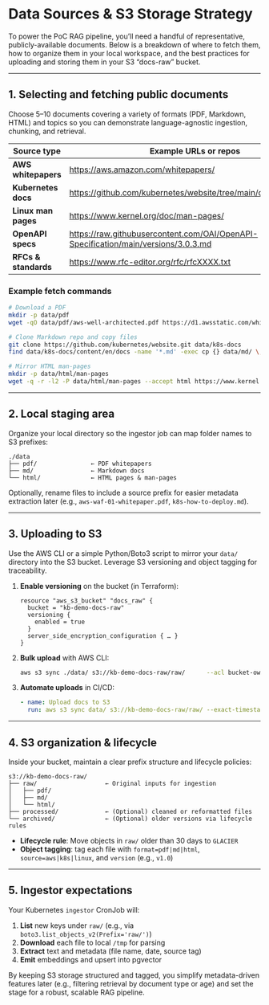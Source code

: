 # Data Sources & S3 Storage Strategy

To power the PoC RAG pipeline, you’ll need a handful of representative, publicly-available documents. Below is a breakdown of where to fetch them, how to organize them in your local workspace, and the best practices for uploading and storing them in your S3 “docs-raw” bucket.

---

## 1. Selecting and fetching public documents

Choose 5–10 documents covering a variety of formats (PDF, Markdown, HTML) and topics so you can demonstrate language-agnostic ingestion, chunking, and retrieval.

| Source type       | Example URLs or repos                                                                      | Format     | Fetch mechanism                  |
|-------------------|--------------------------------------------------------------------------------------------|------------|----------------------------------|
| **AWS whitepapers**   | https://aws.amazon.com/whitepapers/                                                       | PDF        | `wget` or `curl` to download     |
| **Kubernetes docs**   | https://github.com/kubernetes/website/tree/main/content/en/docs                           | Markdown   | `git clone` + `cp`               |
| **Linux man pages**   | https://www.kernel.org/doc/man-pages/                                                     | HTML       | `wget -r --accept html`          |
| **OpenAPI specs**     | https://raw.githubusercontent.com/OAI/OpenAPI-Specification/main/versions/3.0.3.md         | Markdown   | `curl -o`                        |
| **RFCs & standards**  | https://www.rfc-editor.org/rfc/rfcXXXX.txt                                                | TXT        | `wget https://…/rfcXXXX.txt`     |

### Example fetch commands

```bash
# Download a PDF
mkdir -p data/pdf
wget -qO data/pdf/aws-well-architected.pdf https://d1.awsstatic.com/whitepapers/architecture/AWS-Well-Architected-Framework.pdf

# Clone Markdown repo and copy files
git clone https://github.com/kubernetes/website.git data/k8s-docs
find data/k8s-docs/content/en/docs -name '*.md' -exec cp {} data/md/ \;

# Mirror HTML man-pages
mkdir -p data/html/man-pages
wget -q -r -l2 -P data/html/man-pages --accept html https://www.kernel.org/doc/man-pages/
```

---

## 2. Local staging area

Organize your local directory so the ingestor job can map folder names to S3 prefixes:

```
./data
├── pdf/               ← PDF whitepapers
├── md/                ← Markdown docs
└── html/              ← HTML pages & man-pages
```

Optionally, rename files to include a source prefix for easier metadata extraction later (e.g., `aws-waf-01-whitepaper.pdf`, `k8s-how-to-deploy.md`).

---

## 3. Uploading to S3

Use the AWS CLI or a simple Python/Boto3 script to mirror your `data/` directory into the S3 bucket. Leverage S3 versioning and object tagging for traceability.

1. **Enable versioning** on the bucket (in Terraform):

   ```hcl
   resource "aws_s3_bucket" "docs_raw" {
     bucket = "kb-demo-docs-raw"
     versioning {
       enabled = true
     }
     server_side_encryption_configuration { … }
   }
   ```

2. **Bulk upload** with AWS CLI:

   ```bash
   aws s3 sync ./data/ s3://kb-demo-docs-raw/raw/      --acl bucket-owner-full-control      --exclude "*"      --include "*.pdf" --include "*.md" --include "*.html"      --metadata-directive REPLACE      --metadata source="public"      --storage-class STANDARD
   ```

3. **Automate uploads** in CI/CD:

   ```yaml
   - name: Upload docs to S3
     run: aws s3 sync data/ s3://kb-demo-docs-raw/raw/ --exact-timestamps
   ```

---

## 4. S3 organization & lifecycle

Inside your bucket, maintain a clear prefix structure and lifecycle policies:

```
s3://kb-demo-docs-raw/
├── raw/                   ← Original inputs for ingestion
│   ├── pdf/
│   ├── md/
│   └── html/
├── processed/             ← (Optional) cleaned or reformatted files
└── archived/              ← (Optional) older versions via lifecycle rules
```

- **Lifecycle rule**: Move objects in `raw/` older than 30 days to `GLACIER`
- **Object tagging**: tag each file with `format=pdf|md|html`, `source=aws|k8s|linux`, and `version` (e.g., `v1.0`)

---

## 5. Ingestor expectations

Your Kubernetes `ingestor` CronJob will:

1. **List** new keys under `raw/` (e.g., via `boto3.list_objects_v2(Prefix='raw/')`)
2. **Download** each file to local `/tmp` for parsing
3. **Extract** text and metadata (file name, date, source tag)
4. **Emit** embeddings and upsert into pgvector

By keeping S3 storage structured and tagged, you simplify metadata-driven features later (e.g., filtering retrieval by document type or age) and set the stage for a robust, scalable RAG pipeline.
